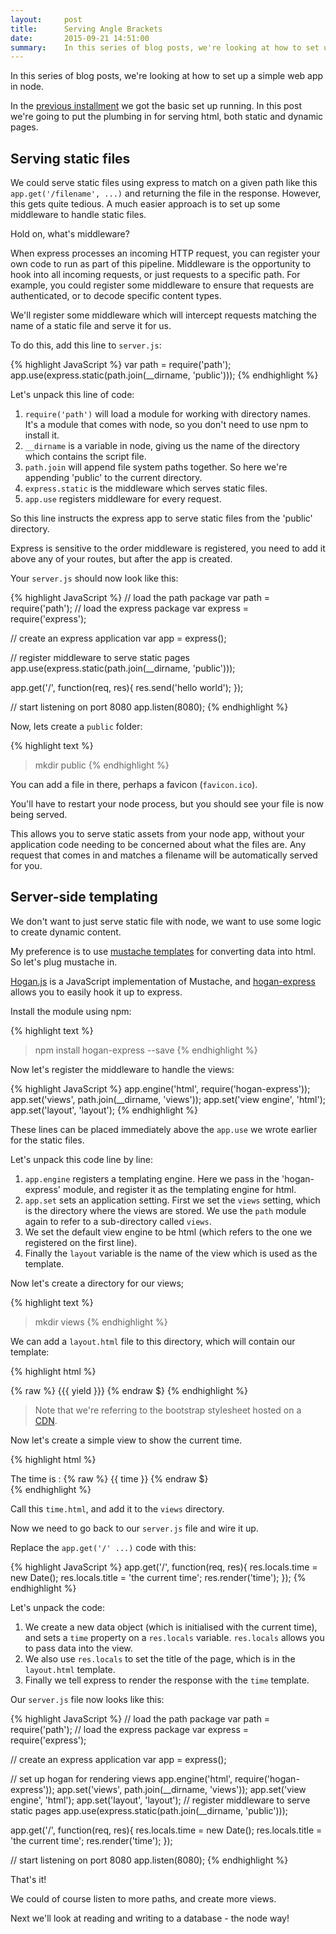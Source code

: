 ```yaml
---
layout:     post
title:      Serving Angle Brackets
date:       2015-09-21 14:51:00
summary:    In this series of blog posts, we're looking at how to set up a simple web app in node. In this post we're going to put the plumbing in for serving html, both static and dynamic pages.
---
```


In this series of blog posts, we're looking at how to set up a simple web app in node.

In the [previous installment](http://richorama.github.io/2015/09/18/node-and-express-from-scratch/) we got the basic set up running. In this post we're going to put the plumbing in for serving html, both static and dynamic pages.

## Serving static files

We could serve static files using express to match on a given path like this `app.get('/filename', ...)` and returning the file in the response. However, this gets quite tedious. A much easier approach is to set up some middleware to handle static files.

Hold on, what's middleware?

When express processes an incoming HTTP request, you can register your own code to run as part of this pipeline. Middleware is the opportunity to hook into all incoming requests, or just requests to a specific path. For example, you could register some middleware to ensure that requests are authenticated, or to decode specific content types.

We'll register some middleware which will intercept requests matching the name of a static file and serve it for us.

To do this, add this line to `server.js`:

{% highlight JavaScript %}
var path = require('path');
app.use(express.static(path.join(__dirname, 'public')));
{% endhighlight %}

Let's unpack this line of code:

1. `require('path')` will load a module for working with directory names. It's a module that comes with node, so you don't need to use npm to install it.
1. `__dirname` is a variable in node, giving us the name of the directory which contains the script file.
1. `path.join` will append file system paths together. So here we're appending 'public' to the current directory.
1. `express.static` is the middleware which serves static files.
1. `app.use` registers middleware for every request.

So this line instructs the express app to serve static files from the 'public' directory. 

Express is sensitive to the order middleware is registered, you need to add it above any of your routes, but after the app is created. 

Your `server.js` should now look like this:

{% highlight JavaScript %}
// load the path package
var path = require('path');
// load the express package
var express = require('express');

// create an express application 
var app = express();

// register middleware to serve static pages
app.use(express.static(path.join(__dirname, 'public')));

app.get('/', function(req, res){
	res.send('hello world');
});

// start listening on port 8080
app.listen(8080);
{% endhighlight %}

Now, lets create a `public` folder:

{% highlight text %}
> mkdir public
{% endhighlight  %}

You can add a file in there, perhaps a favicon (`favicon.ico`).

You'll have to restart your node process, but you should see your file is now being served.

This allows you to serve static assets from your node app, without your application code needing to be concerned about what the files are. Any request that comes in and matches a filename will be automatically served for you.

## Server-side templating

We don't want to just serve static file with node, we want to use some logic to create dynamic content.

My preference is to use [mustache templates](https://mustache.github.io/) for converting data into html. So let's plug mustache in.

[Hogan.js](https://github.com/twitter/hogan.js/) is a JavaScript implementation of Mustache, and [hogan-express](https://github.com/vol4ok/hogan-express) allows you to easily hook it up to express.

Install the module using npm: 

{% highlight text %}
> npm install hogan-express --save
{% endhighlight  %}

Now let's register the middleware to handle the views:

{% highlight JavaScript %}
app.engine('html', require('hogan-express'));
app.set('views', path.join(__dirname, 'views'));
app.set('view engine', 'html');
app.set('layout', 'layout');
{% endhighlight %}

These lines can be placed immediately above the `app.use` we wrote earlier for the static files.

Let's unpack this code line by line:

1. `app.engine` registers a templating engine. Here we pass in the 'hogan-express' module, and register it as the templating engine for html.
1. `app.set` sets an application setting. First we set the `views` setting, which is the directory where the views are stored. We use the `path` module again to refer to a sub-directory called `views`.
1. We set the default view engine to be html (which refers to the one we registered on the first line).
1. Finally the `layout` variable is the name of the view which is used as the template.

Now let's create a directory for our views;

{% highlight text %}
> mkdir views
{% endhighlight  %}

We can add a `layout.html` file to this directory, which will contain our template:

{% highlight html %}
<!DOCTYPE html>
<html lang="en">
  <head>
    <meta charset="utf-8">
    <title> {% raw %} {{ title }} {% endraw $} </title>
    <meta name="viewport" content="width=device-width, initial-scale=1.0">
    <link rel="stylesheet" href="//maxcdn.bootstrapcdn.com/bootstrap/3.3.5/css/bootstrap.min.css"></style>
  </head>
  <body>
  	{% raw %}
    {{{ yield }}}
    {% endraw $}
  </body>
</html>
{% endhighlight  %}

> Note that we're referring to the bootstrap stylesheet hosted on a [CDN](http://www.bootstrapcdn.com/).

Now let's create a simple view to show the current time.

{% highlight html %}
<div class="container">
	The time is : {% raw %} {{ time }} {% endraw $} 
</div>
{% endhighlight  %}

Call this `time.html`, and add it to the `views` directory.

Now we need to go back to our `server.js` file and wire it up.

Replace the `app.get('/' ...)` code with this:

{% highlight JavaScript %}
app.get('/', function(req, res){
	res.locals.time = new Date();
	res.locals.title = 'the current time';
	res.render('time');
});
{% endhighlight  %}

Let's unpack the code:

1. We create a new data object (which is initialised with the current time), and sets a `time` property on a `res.locals` variable. `res.locals` allows you to pass data into the view. 
1. We also use `res.locals` to set the title of the page, which is in the `layout.html` template.
1. Finally we tell express to render the response with the `time` template.

Our `server.js` file now looks like this:

{% highlight JavaScript %}
// load the path package
var path = require('path');
// load the express package
var express = require('express');

// create an express application 
var app = express();

// set up hogan for rendering views
app.engine('html', require('hogan-express'));
app.set('views', path.join(__dirname, 'views'));
app.set('view engine', 'html');
app.set('layout', 'layout');
// register middleware to serve static pages
app.use(express.static(path.join(__dirname, 'public')));

app.get('/', function(req, res){
	res.locals.time = new Date();
	res.locals.title = 'the current time';
	res.render('time');
});

// start listening on port 8080
app.listen(8080);
{% endhighlight  %}

That's it!

We could of course listen to more paths, and create more views. 

Next we'll look at reading and writing to a database - the node way!